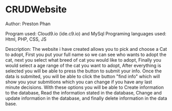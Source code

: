 # CRUDWebsite
Author: Preston Phan

Program used: Cloud9.io (ide.c9.io) and MySql
Programing languages used: Html, PHP, CSS, JS

Description: The website i have created allows you to pick and choose a Cat to adopt, First you put your full name so we can see who wants to adopt the cat, next you select what breed of cat you would like to adopt, Finally you would select a age range of the cat you want to adopt, After everything is selected you will be able to press the button to submit your info. Once the data is submited, you will be able to click the button "find info" which will show you your submitions which you can change if you have any last minute decisions. With these options you will be able to Create information to the database, Read the information stated in the database, Change and update information in the database, and finally delete information in the data base.
